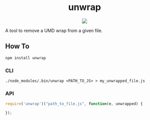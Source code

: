 <h1 align="center">unwrap</h1>
<p align="center">
  <img src="https://github.com/samccone/unwrap/blob/master/logo.png"/>
</p>

A tool to remove a UMD wrap from a given file.


## How To

`npm install unwrap`

### CLI

`./node_modules/.bin/unwrap <PATH_TO_JS> > my_unwrapped_file.js`

### API

```js
require('unwrap')("path_to_file.js", function(e, unwrapped) {

});
```